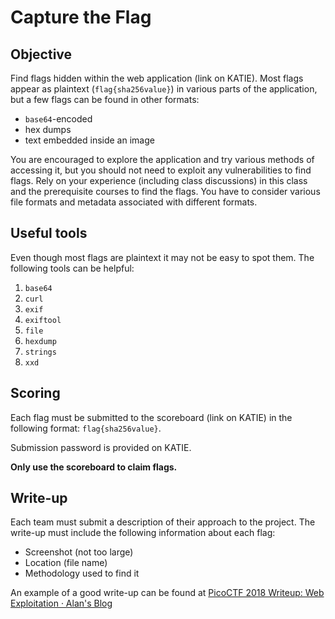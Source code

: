 # Capture the Flag

## Objective

Find flags hidden within the web application (link on KATIE).
Most flags appear as plaintext (`flag{sha256value}`) in various parts of the application, but a few flags can be found in other formats:

- `base64`-encoded
- hex dumps
- text embedded inside an image

You are encouraged to explore the application and try various methods of accessing it, but you should not need to exploit any vulnerabilities to find flags.
Rely on your experience (including class discussions) in this class and the prerequisite courses to find the flags.
You have to consider various file formats and metadata associated with different formats.

## Useful tools

Even though most flags are plaintext it may not be easy to spot them.
The following tools can be helpful:

1. `base64`
1. `curl`
1. `exif`
1. `exiftool`
1. `file`
1. `hexdump`
1. `strings`
1. `xxd`

## Scoring

Each flag must be submitted to the scoreboard (link on KATIE) in the following format: `flag{sha256value}`.

Submission password is provided on KATIE.

**Only use the scoreboard to claim flags.**

## Write-up

Each team must submit a description of their approach to the project.
The write-up must include the following information about each flag:

- Screenshot (not too large)
- Location (file name)
- Methodology used to find it

An example of a good write-up can be found at [PicoCTF 2018 Writeup: Web Exploitation · Alan's Blog](https://tcode2k16.github.io/blog/posts/picoctf-2018-writeup/web-exploitation/)
